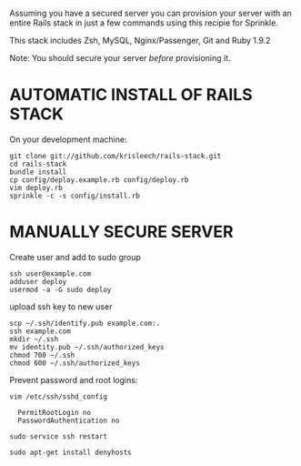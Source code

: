 Assuming you have a secured server you can provision your server with an entire
Rails stack in just a few commands using this recipie for Sprinkle.

This stack includes Zsh, MySQL, Nginx/Passenger, Git and Ruby 1.9.2

Note: You should secure your server *before* provisioning it.

AUTOMATIC INSTALL OF RAILS STACK 
================================

On your development machine:

```
git clone git://github.com/krisleech/rails-stack.git
cd rails-stack
bundle install
cp config/deploy.example.rb config/deploy.rb
vim deploy.rb
sprinkle -c -s config/install.rb
```

MANUALLY SECURE SERVER
======================

Create user and add to sudo group

```shell
ssh user@example.com
adduser deploy
usermod -a -G sudo deploy
```

upload ssh key to new user

```
scp ~/.ssh/identify.pub example.com:.
ssh example.com
mkdir ~/.ssh
mv identity.pub ~/.ssh/authorized_keys
chmod 700 ~/.ssh
chmod 600 ~/.ssh/authorized_keys
```

Prevent password and root logins:

```
vim /etc/ssh/sshd_config
```

```
  PermitRootLogin no 
  PasswordAuthentication no
```

```
sudo service ssh restart
```

```
sudo apt-get install denyhosts 
```

